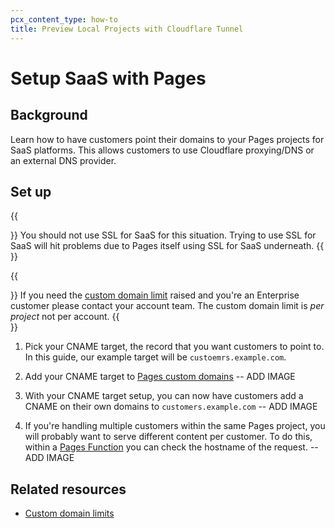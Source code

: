 ```yaml
---
pcx_content_type: how-to
title: Preview Local Projects with Cloudflare Tunnel
---
```


# Setup SaaS with Pages

## Background

Learn how to have customers point their domains to your Pages projects for SaaS platforms. This allows customers to use Cloudflare proxying/DNS or an external DNS provider.

## Set up

{{<Aside type="note" header="SSL for SaaS">}}
  You should not use SSL for SaaS for this situation. Trying to use SSL for SaaS will hit problems due to Pages itself using SSL for SaaS underneath.
{{</Aside>}}

{{<Aside type="note" header="Note">}}
  If you need the [custom domain limit](https://developers.cloudflare.com/pages/platform/limits/#custom-domains) raised and you're an Enterprise customer please contact your account team.
  The custom domain limit is _per project_ not per account.
{{</Aside>}}

1. Pick your CNAME target, the record that you want customers to point to. In this guide, our example target will be `custoemrs.example.com`.
2. Add your CNAME target to [Pages custom domains](/pages/configuration/custom-domains/)
  -- ADD IMAGE

1. With your CNAME target setup, you can now have customers add a CNAME on their own domains to `customers.example.com`
  -- ADD IMAGE

1. If you're handling multiple customers within the same Pages project, you will probably want to serve different content per customer. To do this, within a [Pages Function]() you can check the hostname of the request.
  -- ADD IMAGE

## Related resources

- [Custom domain limits](https://developers.cloudflare.com/pages/platform/limits/#custom-domains)
